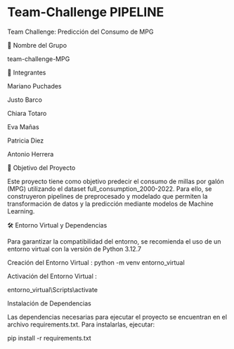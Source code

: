 # Team-Challenge PIPELINE

Team Challenge: Predicción del Consumo de MPG

📌 Nombre del Grupo

team-challenge-MPG

👥 Integrantes

Mariano Puchades

Justo Barco 

Chiara Totaro

Eva Mañas

Patricia Diez

Antonio Herrera

🎯 Objetivo del Proyecto

Este proyecto tiene como objetivo predecir el consumo de millas por galón (MPG) utilizando el dataset full_consumption_2000-2022. Para ello, se construyeron pipelines de preprocesado y modelado que permiten la transformación de datos y la predicción mediante modelos de Machine Learning.

🛠 Entorno Virtual y Dependencias

Para garantizar la compatibilidad del entorno, se recomienda el uso de un entorno virtual con la versión de Python 3.12.7

Creación del Entorno Virtual : python -m venv entorno_virtual

Activación del Entorno Virtual :

entorno_virtual\Scripts\activate

Instalación de Dependencias

Las dependencias necesarias para ejecutar el proyecto se encuentran en el archivo requirements.txt. Para instalarlas, ejecutar:

pip install -r requirements.txt
